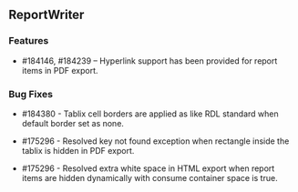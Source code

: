 ## ReportWriter

### Features

* \#184146, #184239 – Hyperlink support has been provided for report items in PDF export.

### Bug Fixes	

* \#184380 - Tablix cell borders are applied as like RDL standard when default border set as none.

* \#175296 - Resolved key not found exception when rectangle inside the tablix is hidden in PDF export.

* \#175296 - Resolved extra white space in HTML export when report items are hidden dynamically with consume container space is true.
